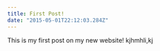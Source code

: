 ```yaml
---
title: First Post!
date: "2015-05-01T22:12:03.284Z"
---
```


This is my first post on my new website!
kjhmhli,kj
